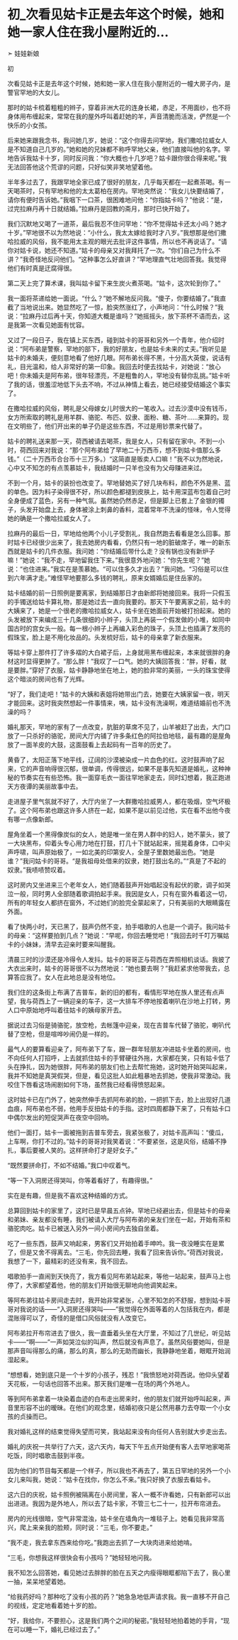 # 初_次看见姑卡正是去年这个时候，她和她一家人住在我小屋附近的...

➣ 娃娃新娘

初

次看见姑卡正是去年这个时候，她和她一家人住在我小屋附近的一幢大房子内，是警官罕地的大女儿。

那时的姑卡梳着粗粗的辫子，穿着非洲大花的连身长裙，赤足，不用面纱，也不将身体用布缠起来，常常在我的屋外呼叫着赶她的羊，声音清脆而活泼，俨然是一个快乐的小女孩。

后来她来跟我念书，我问她几岁，她说：“这个你得去问罕地，我们撒哈拉威女人是不知道自己几岁的。”她和她的兄妹都不称呼罕地父亲，他们直接叫他的名字。罕地告诉我姑卡十岁，同时反问我：“你大概也十几岁吧？姑卡跟你很合得来呢。”我无法回答他这个荒谬的问题，只好似笑非笑地望着他。

半年多过去了，我跟罕地全家已成了很好的朋友，几乎每天都在一起煮茶喝。有一天喝茶时，只有罕地和他的太太葛柏在房内。罕地突然说：“我女儿快要结婚了，请你有便时告诉她。”我咽下一口茶，很困难地问他：“你指姑卡吗？”他说：“是，过完拉麻丹再十日就结婚。”拉麻丹是回教的斋月，那时已快开始了。

我们沉默地又喝了一道茶，最后我忍不住问罕地：“你不觉得姑卡还太小吗？她才十岁。”罕地很不以为然地说：“小什么，我太太嫁给我时才八岁。”我想那是他们撒哈拉威的风俗，我不能用太主观的眼光去批评这件事情，所以也不再说话了。“请你对姑卡说，她还不知道。”姑卡的母亲又对我拜托了一次。“你们自己为什么不讲？”我奇怪地反问他们。“这种事怎么好直讲？”罕地理直气壮地回答我。我觉得他们有时真是迂腐得很。

第二天上完了算术课，我叫姑卡留下来生炭火煮茶喝。“姑卡，这次轮到你了。”

我一面将茶递给她一面说。“什么？”她不解地反问我。“傻子，你要结婚了。”我直截了当地说出来。她显然吃了一惊，脸突然涨红了，小声地问：“什么时候？”我说：“拉麻丹过后再十天，你知道大概是谁吗？”她摇摇头，放下茶杯不语而去，这是我第一次看见她面有忧容。

又过了一段日子，我在镇上买东西，碰到姑卡的哥哥和另外一个青年，他介绍时说：“阿布弟是警察，罕地的部下，我的好朋友，也是姑卡未来的丈夫。”我听见是姑卡的未婚夫，便刻意地看了他好几眼。阿布弟长得不黑，十分高大英俊，说话有礼，目光温和，给人非常好的第一印象。我回去时便去找姑卡，对她说：“放心吧！你未婚夫是阿布弟，很年轻漂亮，不是粗鲁的人，罕地没有替你乱挑。”姑卡听了我的话，很羞涩地低下头去不响，不过从神情上看去，她已经接受结婚这个事实了。

在撒哈拉威的风俗，聘礼是父母嫁女儿时很大的一笔收入。过去沙漠中没有钱币，女方所索取的聘礼是用羊群、骆驼、布匹、奴隶、面粉、糖、茶叶……来算的。现在文明些了，他们开出来的单子仍是这些东西，不过是用钞票来代替了。

姑卡的聘礼送来那一天，荷西被请去喝茶，我是女人，只有留在家中。不到一小时，荷西回来对我说：“那个阿布弟给了罕地二十万西币，想不到姑卡值那么多钱。”（二十万西币合台币十三万多。）“这简直是贩卖人口嘛！”我不以为然地说，心中又不知怎的有点羡慕姑卡，我结婚时一只羊也没有为父母赚进来过。

不到一个月，姑卡的装扮也改变了。罕地替她买了好几块布料，颜色不外是黑、蓝的单色。因为料子染得很不好，所以颜色都褪到皮肤上，姑卡用深蓝布包着自己时全身便成了蓝色，另有一种气氛。虽然她仍然赤足，但是脚上已套上了金银的镯子，头发开始盘上去，身体被涂上刺鼻的香料，混着常年不洗澡的怪味，令人觉得她的确是一个撒哈拉威女人了。

拉麻丹的最后一日，罕地给他两个小儿子受割礼，我自然跑去看看是怎么回事。那时姑卡已经很少出来了，我去她房内看看，仍然只有一地的脏破席子，唯一的新东西就是姑卡的几件衣服。我问她：“你结婚后带什么走？没有锅也没有新炉子嘛！”她说：“我不走，罕地留我住下来。”我很意外地问她：“你先生呢？”她说：“也住进来。”我实在是羡慕她。“可以住多久才出去？”我问她。“习俗是可以住到六年满才走。”难怪罕地要那么多钱的聘礼，原来女婿婚后是住岳家的。

姑卡结婚的前一日照例是要离家，到结婚那日才由新郎将她接回来。我将一只假玉的手镯送给姑卡算礼物，那是她过去一直向我要的。那天下午要离家之前，姑卡的大姨来了，她是一个很老的撒哈拉威女人，姑卡坐在她面前开始被打扮起来。她的头发被放下来编成三十几条很细的小辫子，头顶上再装一个假发做的小堆，如同中国古时的宫女头一般。每一根小辫子上再编入彩色的珠子，头顶上也插满了发亮的假珠宝，脸上是不用化妆品的。头发梳好后，姑卡的母亲拿了新衣服来。

等姑卡穿上那件打了许多褶的大白裙子后，上身就用黑布缠起来，本来就很胖的身材这时显得更肿了。“那么胖！”我叹了一口气。她的大姨回答我：“胖，好看，就是要胖。”穿好了衣服，姑卡静静地坐在地上，她的脸非常的美丽，一头的珠宝使得这个暗淡的房间也有了光辉。

“好了，我们走吧！”姑卡的大姨和表姐将她带出门去，她要在大姨家留一夜，明天才能回来。这时我突然想起一件事情来，咦，姑卡没有洗澡啊，难道结婚前也不洗澡的吗？

婚礼那天，罕地的家有了一点改变，肮脏的草席不见了，山羊被赶了出去，大门口放了一只杀好的骆驼，房间大厅内铺了许多条红色的阿拉伯地毯，最有趣的是屋角放了一面羊皮的大鼓，这面鼓看上去起码有一百年的历史了。

黄昏了，太阳正落下地平线，辽阔的沙漠被染成一片血色的红。这时鼓声响了起来，它的声音响得很沉郁，很单调，传得很远，如果不是事先知道是婚礼，这种神秘的节奏实在有些恐怖。我一面穿毛衣一面往罕地家走去，同时幻想着，我正跑进天方夜谭的美丽故事中去。

走进屋子里气氛就不好了，大厅内坐了一大群撒哈拉威男人，都在吸烟，空气坏极了。这个阿布弟也跟这许多人挤在一起，如果不是以前见过他，实在看不出他今夜有哪一点像新郎。

屋角坐着一个黑得像炭似的女人，她是唯一坐在男人群中的妇人，她不蒙头，披了一大块黑布，仰着头专心用力地在打鼓，打几十下就站起来，摇晃着身体，口中尖声呼啸，叫声原始极了，一如北美的印第安人，全屋子里数她最出色。“她是谁？”我问姑卡的哥哥。“是我祖母处借来的奴隶，她打鼓出名的。”“真是了不起的奴隶。”我啧啧赞叹着。

这时房内又坐进来三个老年女人，她们随着鼓声开始唱起没有起伏的歌，调子如哭泣一般，同时男人全部随着歌调拍起手来。我因是女人，只有在窗外看着这一切，所有的年轻女人都挤在窗外，不过她们的脸完全蒙起来了，只有美丽的大眼睛露在外面。

看了快两小时，天已黑了，鼓声仍然不变，拍手唱歌的人也是一个调子。我问姑卡的母亲：“这样要拍到几点？”她说：“早呢，你回去睡觉吧！”我回去时千叮万嘱姑卡的小妹妹，清早去迎亲时要来叫醒我。

清晨三时的沙漠还是冷得令人发抖。姑卡的哥哥正与荷西在弄照相机谈话。我披了大衣出来时，姑卡的哥哥很不以为然地说：“她也要去啊？”我赶紧求他带我去，总算答应我了。女人在此地总是没有地位。

我们住的这条街上布满了吉普车，新的旧的都有，看情形罕地在族人里还有点声望，我与荷西上了一辆迎亲的车子，这一大排车不停地按着喇叭在沙地上打转，男人口中原始地呼叫着往姑卡的姨母家开去。

据说过去习俗是骑骆驼，放空枪，去帐篷中迎亲，现在吉普车代替了骆驼，喇叭代替了空枪，但是喧哗吵闹仍是一样的。

最气人的要算看迎亲了，阿布弟下了车，跟一群年轻朋友冲进姑卡坐着的房间，也不向任何人打招呼，上去就抓住姑卡的手臂硬往外拖，大家都在笑，只有姑卡低了头在挣扎，因为她很胖，阿布弟的朋友们也上去帮忙拖她，这时她开始哭叫起来，我并不知她是真哭假哭，但是，看见这批人如此粗暴地去抓她，使我非常激动。我咬住下唇看这场闹剧如何下场，虽然我已经看得愤怒起来。

这时姑卡已在门外了，她突然伸手去抓阿布弟的脸，一把抓下去，脸上出现好几道血痕，阿布弟也不弱，他用手反扭姑卡的手指。这时四周都静下来了，只有姑卡口中偶尔发出的短促哭声在夜空中回响。

他们一面打，姑卡一面被拖到吉普车旁去，我紧张极了，对姑卡高声叫：“傻瓜，上车啊，你打不过的。”姑卡的哥哥对我笑着说：“不要紧张，这是风俗，结婚不挣扎，事后要被人笑的。这样拼命打才是好女子。”

“既然要拼命打，不如不结婚。”我口中叹着气。

“等一下入洞房还得哭叫，你等着看好了，有趣得很。”

实在是有趣，但是我不喜欢这种结婚的方式。

总算回到姑卡的家里了，这时已是早晨五点钟。罕地已经避出去，但是姑卡的母亲和弟妹、亲友都没有睡，我们被请入大厅与阿布弟的亲友们坐在一起，开始有茶和骆驼肉吃。姑卡已被送入另外一间小房间内去独自坐着。

吃了一些东西，鼓声又响起来，男客们又开始拍着手呻吟。我一夜没睡实在是累了，但是又舍不得离去。“三毛，你先回去睡，我看了回来告诉你。”荷西对我说，我想了一下，最精彩的还没有来，我不回去。

唱歌拍手一直闹到天快亮了，我方看见阿布弟站起来，等他一站起来，鼓声马上也停了，大家都望着他，他的朋友们开始很无聊地向他调笑起来。

等阿布弟往姑卡房间走去时，我开始非常紧张，心里不知怎的不舒服，想到姑卡哥哥对我说的话——“入洞房还得哭叫——”我觉得在外面等着的人包括我在内，都是混账得可以了，奇怪的是借口风俗就没有人改变它。

阿布弟拉开布帘进去了很久，我一直垂着头坐在大厅里，不知过了几世纪，听见姑卡——“啊——”一声如哭泣似的叫声，然后就没有声息了。虽然风俗要她叫，但是那声音叫得那么的痛，那么的真，那么的无助而幽长，我静静地坐着，眼眶开始润湿起来。

“想想看，她到底只是一个十岁的小孩子，残忍！”我愤怒地对荷西说。他仰头望着天花板，一句话也回答不出来。那天我们是唯一在场的两个外地人。

等到阿布弟拿着一块染着血迹的白布走出房来时，他的朋友们就开始呼叫起来，声音里形容不出的暧昧。在他们的观念里，结婚初夜只是公然用暴力去夺取一个小女孩的贞操而已。

我对婚礼这样的结束觉得失望而可笑，我站起来没有向任何人告别就大步走出去。

婚礼的庆祝一共举行了六天，这六天内，每天下午五点开始便有客人去罕地家喝茶吃饭，同时唱歌击鼓到半夜。

因为他们的节目每天都是一个样子，所以我也不再去了，第五日罕地的另外一个小女儿来叫我，她说：“姑卡在找你，你怎么不来。”我只好换了衣服去看姑卡。

这六日的庆祝，姑卡照例被隔离在小房间里，客人一概不许看她，只有新郎可以出出进进。我因为是外地人，所以去了姑卡家，不管三七二十一，拉开布帘进去。

房内的光线很暗，空气非常混浊，姑卡坐在墙角内一堆毯子上。她看见我非常高兴，爬上来亲我的脸颊，同时说：“三毛，你不要走。”

“我不走，我去拿东西来给你吃。”我跑出去抓了一大块肉进来给她啃。

“三毛，你想我这样很快会有小孩吗？”她轻轻地问我。

我不知怎么回答她，看见她过去胖胖的脸在五天之内瘦得眼眶都陷下去了，我心里一抽，呆呆地望着她。

“给我药好吗？那种吃了没有小孩的药？”她急急地低声请求我。我一直移不开自己的视线，定定地看着她十岁的脸。

“好，我给你，不要担心，这是我们两个之间的秘密。”我轻轻地拍着她的手背，“现在可以睡一下，婚礼已经过去了。”